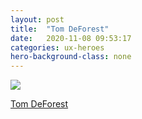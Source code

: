 ```yaml
---
layout: post
title:  "Tom DeForest"
date:   2020-11-08 09:53:17
categories: ux-heroes
hero-background-class: none
---
```

<div class="thumbnail clearfix">
	<img class="portrait" src="{{ "/images/5C9B34DF-E48B-412A-9ABD-C1B6927D9268.jpeg" | prepend: site.baseurl }}">
</div>
<p class="lead lead-1"><a href="http://www.smallandsimplethings.org" title="Tom DeForest">Tom DeForest</a></p>
